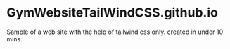 # GymWebsiteTailWindCSS.github.io
Sample of a web site with the help of tailwind css only.
created in under 10 mins.

